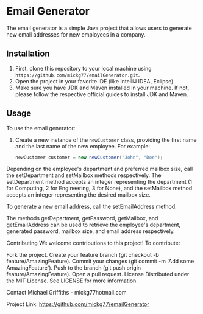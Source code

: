 
# Email Generator

The email generator is a simple Java project that allows users to generate new email addresses for new employees in a company.

## Installation

1. First, clone this repository to your local machine using `https://github.com/mickg77/emailGenerator.git`.
2. Open the project in your favorite IDE (like IntelliJ IDEA, Eclipse).
3. Make sure you have JDK and Maven installed in your machine. If not, please follow the respective official guides to install JDK and Maven.

## Usage

To use the email generator:

1. Create a new instance of the `newCustomer` class, providing the first name and the last name of the new employee. For example:

   ```java
   newCustomer customer = new newCustomer("John", "Doe");

Depending on the employee's department and preferred mailbox size, call the setDepartment and setMailbox methods respectively. The setDepartment method accepts an integer representing the department (1 for Computing, 2 for Engineering, 3 for None), and the setMailbox method accepts an integer representing the desired mailbox size.

To generate a new email address, call the setEmailAddress method.

The methods getDepartment, getPassword, getMailbox, and getEmailAddress can be used to retrieve the employee's department, generated password, mailbox size, and email address respectively.

Contributing
We welcome contributions to this project! To contribute:

Fork the project.
Create your feature branch (git checkout -b feature/AmazingFeature).
Commit your changes (git commit -m 'Add some AmazingFeature').
Push to the branch (git push origin feature/AmazingFeature).
Open a pull request.
License
Distributed under the MIT License. See LICENSE for more information.

Contact
Michael Griffiths - mickg77hotmail.com

Project Link: https://github.com/mickg77/emailGenerator
